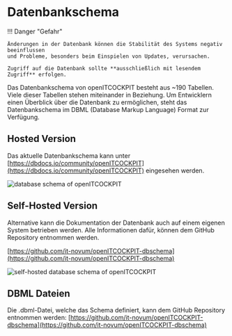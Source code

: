 # Datenbankschema

!!! Danger "Gefahr"

    Änderungen in der Datenbank können die Stabilität des Systems negativ beeinflussen
    und Probleme, besonders beim Einspielen von Updates, verursachen.

    Zugriff auf die Datenbank sollte **ausschließlich mit lesendem Zugriff** erfolgen.

Das Datenbankschema von openITCOCKPIT besteht aus ~190 Tabellen. Viele dieser Tabellen stehen miteinander in Beziehung.
Um Entwicklern einen Überblick über die Datenbank zu ermöglichen, steht das Datenbankschema im DBML (Database Markup Language) Format zur Verfügung.

## Hosted Version
Das aktuelle Datenbankschema kann unter [https://dbdocs.io/community/openITCOCKPIT](https://dbdocs.io/community/openITCOCKPIT) eingesehen werden.

![database schema of openITCOCKPIT](/images/dbdocs2.png)


## Self-Hosted Version
Alternative kann die Dokumentation der Datenbank auch auf einem eigenen System betrieben werden. Alle Informationen dafür,
können dem GitHub Repository entnommen werden.

[https://github.com/it-novum/openITCOCKPIT-dbschema](https://github.com/it-novum/openITCOCKPIT-dbschema)

![self-hosted database schema of openITCOCKPIT](/images/foliant2.png)

## DBML Dateien

Die .dbml-Datei, welche das Schema definiert, kann dem GitHub Repository entnommen werden: [https://github.com/it-novum/openITCOCKPIT-dbschema](https://github.com/it-novum/openITCOCKPIT-dbschema)

